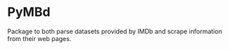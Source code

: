 # PyMBd

Package to both parse datasets provided by IMDb and scrape information from their web pages.